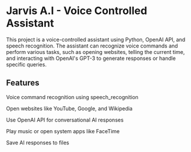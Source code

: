 
# Jarvis A.I - Voice Controlled Assistant

This project is a voice-controlled assistant using Python, OpenAI API, and speech recognition. The assistant can recognize voice commands and perform various tasks, such as opening websites, telling the current time, and interacting with OpenAI's GPT-3 to generate responses or handle specific queries.


## Features

Voice command recognition using speech_recognition

Open websites like YouTube, Google, and Wikipedia

Use OpenAI API for conversational AI responses

Play music or open system apps like FaceTime

Save AI responses to files

